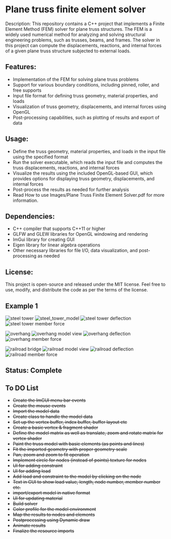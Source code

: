 # Plane truss finite element solver

Description:
This repository contains a C++ project that implements a Finite Element Method (FEM) solver for plane truss structures. The FEM is a widely used numerical method for analyzing and solving structural engineering problems, such as trusses, beams, and frames. The solver in this project can compute the displacements, reactions, and internal forces of a given plane truss structure subjected to external loads.

## Features:

- Implementation of the FEM for solving plane truss problems
- Support for various boundary conditions, including pinned, roller, and free supports
- Input file format for defining truss geometry, material properties, and loads
- Visualization of truss geometry, displacements, and internal forces using OpenGL
- Post-processing capabilities, such as plotting of results and export of data

## Usage:

- Define the truss geometry, material properties, and loads in the input file using the specified format
- Run the solver executable, which reads the input file and computes the truss displacements, reactions, and internal forces
- Visualize the results using the included OpenGL-based GUI, which provides options for displaying truss geometry, displacements, and internal forces
- Post-process the results as needed for further analysis
- Read How to use Images/Plane Truss Finite Element Solver.pdf for more information.

## Dependencies:

- C++ compiler that supports C++11 or higher
- GLFW and GLEW libraries for OpenGL windowing and rendering
- ImGui library for creating GUI
- Eigen library for linear algebra operations
- Other necessary libraries for file I/O, data visualization, and post-processing as needed

## License:
This project is open-source and released under the MIT license. Feel free to use, modify, and distribute the code as per the terms of the license.

## Example 1
![steel tower](/Images/steel_tower_ex1.PNG)
![steel_tower_model](/Images/steel_tower_ex1_model_view.PNG)
![steel tower deflection](/Images/steel_tower_ex1_defl_view.PNG)
![steel tower member force](/Images/steel_tower_ex1_mforce_view.PNG)

![overhang](/Images/overhang_ex2.PNG)
![overhang model view](/Images/overhang_ex2_model_view.PNG)
![overhang deflection](/Images/overhang_ex2_defl_view.PNG)
![overhang member force](/Images/overhang_ex2_mforce_view.PNG)

![railroad bridge](/Images/railroad_ex3.PNG)
![railroad model view](/Images/railroad_ex3_model_view.PNG)
![railroad deflection](/Images/railroad_ex3_defl_view.PNG)
![railroad member force](/Images/railroad_ex3_mforce_view.PNG)

## Status: Complete
## To DO List
- ~~Create the ImGUI menu bar events~~
- ~~Create the mouse events~~
- ~~Import the model data~~
- ~~Create class to handle the model data~~
- ~~Set up the vertex buffer, index buffer, buffer layout etc~~
- ~~Create a basic vertex & fragment shader~~
- ~~Define the model matrix as well as translate, zoom and rotate matrix for vertex shader~~
- ~~Paint the truss model with basic elements (as points and lines)~~
- ~~Fit the imported geometry with proper geometry scale~~
- ~~Pan, zoom and zoom to fit operation~~
- ~~Implement circle for nodes (instead of points) texture for nodes~~
- ~~UI for adding constraint~~
- ~~UI for adding load~~
- ~~Add load and constraint to the model by clicking on the node~~
- ~~Text in GUI to show load value, length, node number, member number etc.~~
- ~~import/export model in native format~~
- ~~UI for updating material~~
- ~~Build solver~~
- ~~Color profile for the model environment~~
- ~~Map the results to nodes and elements~~
- ~~Postprocessing using Dynamic draw~~
- ~~Animate results~~
- ~~Finalize the resource imports~~
